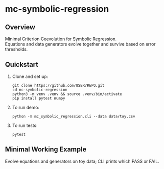 # mc-symbolic-regression

## Overview
Minimal Criterion Coevolution for Symbolic Regression.  
Equations and data generators evolve together and survive based on error thresholds.

## Quickstart

1. Clone and set up:
    ```
    git clone https://github.com/USER/REPO.git
    cd mc-symbolic-regression
    python3 -m venv .venv && source .venv/bin/activate
    pip install pytest numpy
    ```
2. To run demo:
    ```
    python -m mc_symbolic_regression.cli --data data/toy.csv
    ```
3. To run tests:
    ```
    pytest
    ```

## Minimal Working Example

Evolve equations and generators on toy data; CLI prints which PASS or FAIL.
